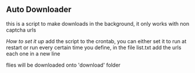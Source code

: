 ## Auto Downloader ##
this is a script to make downloads in the background, it only works with non captcha urls

*How to set it up*
add the script to the crontab, you can either set it to run at restart or run every certain time you define,
in the file list.txt add the urls each one in a new line

flies will be downloaded onto 'download' folder
